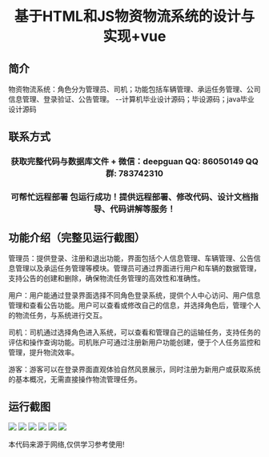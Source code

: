 <p><h1 align="center">基于HTML和JS物资物流系统的设计与实现+vue</h1></p>

## 简介
物资物流系统：角色分为管理员、司机；功能包括车辆管理、承运任务管理、公司信息管理、登录验证、公告管理。    --计算机毕业设计源码；毕设源码；java毕业设计源码


## 联系方式
<p><h3 align="center">获取完整代码与数据库文件 + 微信：deepguan QQ: 86050149 QQ群: 783742310</h3></p>
<p><h3 align="center">可帮忙远程部署 包运行成功！提供远程部署、修改代码、设计文档指导、代码讲解等服务！</h3></p>

## 功能介绍（完整见运行截图）
管理员：提供登录、注册和退出功能，界面包括个人信息管理、车辆管理、公告信息管理以及承运任务管理等模块。管理员可通过界面进行用户和车辆的数据管理，支持公告的创建和删除，确保物流任务管理的高效性和准确性。

用户：用户能通过登录界面选择不同角色登录系统，提供个人中心访问、用户信息管理和查看公告功能。用户可以查看或修改自己的信息，并选择角色后，管理个人的物流任务，与系统进行交互。

司机：司机通过选择角色进入系统，可以查看和管理自己的运输任务，支持任务的评估和操作查询功能。司机账户可通过注册新用户功能创建，便于个人任务监控和管理，提升物流效率。

游客：游客可以在登录界面直观体验自然风景展示，同时注册为新用户或获取系统的基本概况，无需直接操作物流管理任务。


## 运行截图
![](https://bs-1329754181.cos.ap-shanghai.myqcloud.com/ssm/MaterialLogisticsSystem/img/001.jpg)
![](https://bs-1329754181.cos.ap-shanghai.myqcloud.com/ssm/MaterialLogisticsSystem/img/002.jpg)
![](https://bs-1329754181.cos.ap-shanghai.myqcloud.com/ssm/MaterialLogisticsSystem/img/003.jpg)
![](https://bs-1329754181.cos.ap-shanghai.myqcloud.com/ssm/MaterialLogisticsSystem/img/004.jpg)
![](https://bs-1329754181.cos.ap-shanghai.myqcloud.com/ssm/MaterialLogisticsSystem/img/005.jpg)
![](https://bs-1329754181.cos.ap-shanghai.myqcloud.com/ssm/MaterialLogisticsSystem/img/006.jpg)

<p>本代码来源于网络,仅供学习参考使用!</p>
